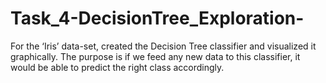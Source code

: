 # Task_4-DecisionTree_Exploration-
For the  ‘Iris’ data-set, created the Decision Tree classifier and visualized it graphically. The purpose is if we feed any new data to this classifier, it would be able to predict the right class accordingly.
